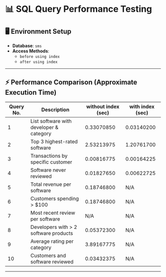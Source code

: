 # 📊 SQL Query Performance Testing

## 🖥️ Environment Setup

- **Database**: `sms`
- **Access Methods**:
  - `before using index`
  - `after using index`

---

## ⚡ Performance Comparison (Approximate Execution Time)

| Query No. | Description                                | without index (sec)| with index (sec) |
|-----------|--------------------------------------------|------------------|-------------|
| 1         | List software with developer & category    | 0.33070850             |0.03140200        |
| 2         | Top 3 highest-rated software               | 2.53213975            | 1.20761700        |
| 3         | Transactions by specific customer          | 0.00816775            | 0.00164225        |
| 4         | Software never reviewed                    | 0.01827650            | 0.00622725       |
| 5         | Total revenue per software                 | 0.18746800            | N/A        |
| 6         | Customers spending > $100                  | 0.18746800            | N/A        |
| 7         | Most recent review per software            | N/A           | N/A        |
| 8         | Developers with > 2 software products      | 0.05372300             |N/A       |
| 9         | Average rating per category                | 3.89167775         | N/A          |
| 10        | Customers and software reviewed            | 0.03432375             |N/A        |

---
